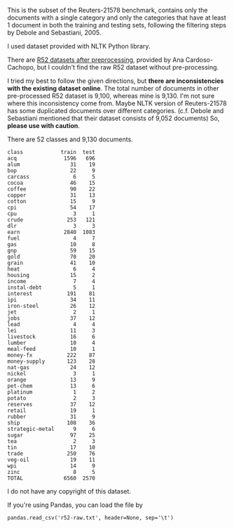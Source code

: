This is the subset of the Reuters-21578 benchmark, contains only the documents with a single category and only the categories that have at least 1 document in both the training and testing sets, following the filtering steps by Debole and Sebastiani, 2005.

I used dataset provided with NLTK Python library.

There are [R52 datasets after preprocessing](https://ana.cachopo.org/datasets-for-single-label-text-categorization), provided by Ana Cardoso-Cachopo, but I couldn't find the raw R52 dataset without pre-processing.

I tried my best to follow the given directions, but **there are inconsistencies with the existing dataset online**. The total number of documents in other pre-processed R52 dataset is 9,100, whereas mine is 9,130. I'm not sure where this inconsistency come from. Maybe NLTK version of Reuters-21578 has some duplicated documents over different categories. (c.f. Debole and Sebastiani mentioned that their dataset consists of 9,052 documents) So, **please use with caution**.

There are 52 classes and 9,130 documents.

```
class            train  test
acq               1596   696
alum                31    19
bop                 22     9
carcass              6     5
cocoa               46    15
coffee              90    22
copper              31    13
cotton              15     9
cpi                 54    17
cpu                  3     1
crude              253   121
dlr                  3     3
earn              2840  1083
fuel                 4     7
gas                 10     8
gnp                 59    15
gold                70    20
grain               41    10
heat                 6     4
housing             15     2
income               7     4
instal-debt          5     1
interest           191    81
ipi                 34    11
iron-steel          26    12
jet                  2     1
jobs                37    12
lead                 4     4
lei                 11     3
livestock           16     6
lumber              10     4
meal-feed           10     1
money-fx           222    87
money-supply       123    28
nat-gas             24    12
nickel               3     1
orange              13     9
pet-chem            13     6
platinum             1     2
potato               2     3
reserves            37    12
retail              19     1
rubber              31     9
ship               108    36
strategic-metal      9     6
sugar               97    25
tea                  2     3
tin                 17    10
trade              250    76
veg-oil             19    11
wpi                 14     9
zinc                 8     5
TOTAL             6560  2570
```

I do not have any copyright of this dataset.

If you're using Pandas, you can load the file by

```
pandas.read_csv('r52-raw.txt', header=None, sep='\t')
```
